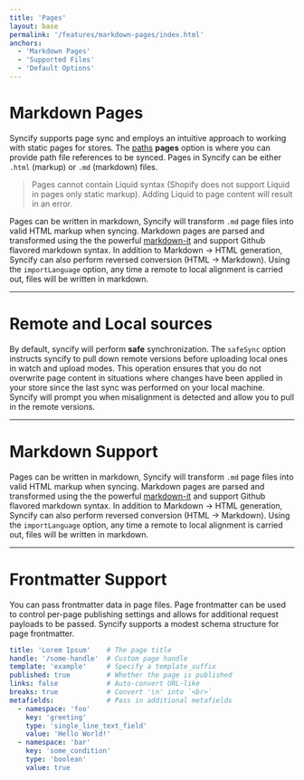 ```yaml
---
title: 'Pages'
layout: base
permalink: '/features/markdown-pages/index.html'
anchors:
  - 'Markdown Pages'
  - 'Supported Files'
  - 'Default Options'
---
```


# Markdown Pages

Syncify supports page sync and employs an intuitive approach to working with static pages for stores. The [paths](#paths) **pages** option is where you can provide path file references to be synced. Pages in Syncify can be either `.html` (markup) or `.md` (markdown) files.

> Pages cannot contain Liquid syntax (Shopify does not support Liquid in pages only static markup). Adding Liquid to page content will result in an error.

Pages can be written in markdown, Syncify will transform `.md` page files into valid HTML markup when syncing. Markdown pages are parsed and transformed using the the powerful [markdown-it](https://github.com/markdown-it/markdown-it) and support Github flavored markdown syntax. In addition to Markdown → HTML generation, Syncify can also perform reversed conversion (HTML → Markdown). Using the `importLanguage` option, any time a remote to local alignment is carried out, files will be written in markdown.

---

# Remote and Local sources

By default, syncify will perform **safe** synchronization. The `safeSync` option instructs syncify to pull down remote versions before uploading local ones in watch and upload modes. This operation ensures that you do not overwrite page content in situations where changes have been applied in your store since the last sync was performed on your local machine. Syncify will prompt you when misalignment is detected and allow you to pull in the remote versions.

---

# Markdown Support

Pages can be written in markdown, Syncify will transform `.md` page files into valid HTML markup when syncing. Markdown pages are parsed and transformed using the the powerful [markdown-it](https://github.com/markdown-it/markdown-it) and support Github flavored markdown syntax. In addition to Markdown → HTML generation, Syncify can also perform reversed conversion (HTML → Markdown). Using the `importLanguage` option, any time a remote to local alignment is carried out, files will be written in markdown.

---

# Frontmatter Support

You can pass frontmatter data in page files. Page frontmatter can be used to control per-page publishing settings and allows for additional request payloads to be passed. Syncify supports a modest schema structure for page frontmatter.

<!-- prettier-ignore -->
```yaml
title: 'Lorem Ipsum'    # The page title
handle: '/some-handle'  # Custom page handle
template: 'example'     # Specify a template_suffix
published: true         # Whether the page is published
links: false            # Auto-convert URL-like
breaks: true            # Convert '\n' into `<br>`
metafields:             # Pass in additional metafields
  - namespace: 'foo'
    key: 'greeting'
    type: 'single_line_text_field'
    value: 'Hello World!'
  - namespace: 'bar'
    key: 'some_condition'
    type: 'boolean'
    value: true
```
